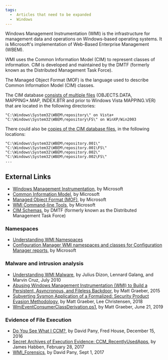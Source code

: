 ```yaml
---
tags:
  -  Articles that need to be expanded
  -  Windows
---
```

Windows Management Instrumentation (WMI) is the infrastructure for
management data and operations on Windows-based operating systems. It is
Microsoft's implementation of Web-Based Enterprise Management (WBEM).

WMI uses the Common Information Model (CIM) to represent classes of
information. CIM is developed and maintained by the DMTF (formerly known
as the Distributed Management Task Force).

The Managed Object Format (MOF) is the language used to describe Common
Information Model (CIM) classes.

The CIM database [consists of multiple
files](https://github.com/libyal/dtformats/blob/main/documentation/WMI%20repository%20file%20format.asciidoc)
(OBJECTS.DATA, MAPPING\*.MAP, INDEX.BTR and prior to Windows Vista
MAPPING.VER) that are located in the following directories:

    "C:\Windows\System32\WBEM\repository\" on Vista+
    "C:\Windows\System32\WBEM\repository\FS\" on WinXP/Win2003

There could also be [copies of the CIM database
files](https://www.4n6ir.com/posts/2017/secret-archives-of-execution-evidence-ccm_recentlyusedapps/),
in the following locations:

    "C:\Windows\System32\WBEM\repository.001\"
    "C:\Windows\System32\WBEM\repository.001\FS\"
    "C:\Windows\System32\WBEM\repository.002\"
    "C:\Windows\System32\WBEM\repository.002\FS\"
    ...

## External Links

* [Windows Management Instrumentation](https://learn.microsoft.com/en-us/windows/win32/wmisdk/wmi-start-page),
  by Microsoft
* [Common Information Model](https://learn.microsoft.com/en-us/windows/win32/wmisdk/common-information-model),
  by Microsoft
* [Managed Object Format (MOF)](https://learn.microsoft.com/en-us/windows/win32/wmisdk/managed-object-format--mof-),
  by Microsoft
* [WMI Command-line Tools](https://learn.microsoft.com/en-us/windows/win32/wmisdk/wmi-command-line-tools),
  by Microsoft
* [CIM Schemas](https://www.dmtf.org/standards/cim/schemas/), by DMTF
  (formerly known as the Distributed Management Task Force)

### Namespaces

* [Understanding WMI Namespaces](https://powershell.one/wmi/root)
* [Configuration Manager WMI namespaces and classes for Configuration Manager reports](https://learn.microsoft.com/en-us/mem/configmgr/develop/core/understand/sqlviews/wmi-namespaces-classes-configuration-manager-reports),
  by Microsoft

### Malware and intrusion analysis

* [Understanding WMI Malware](https://www.trendmicro.com/de_de/business.html),
  by Julius Dizon, Lennard Galang, and Marvin Cruz, July 2010
* [Abusing Windows Management Instrumentation (WMI) to Build a Persistent, Asyncronous, and Fileless Backdoor](https://www.blackhat.com/docs/us-15/materials/us-15-Graeber-Abusing-Windows-Management-Instrumentation-WMI-To-Build-A-Persistent%20Asynchronous-And-Fileless-Backdoor-wp.pdf),
  by Matt Graeber, 2015
* [Subverting Sysmon Application of a Formalized: Security Product Evasion Methodology](https://i.blackhat.com/us-18/Wed-August-8/us-18-Graeber-Subverting-Sysmon-Application-Of-A-Formalized-Security-Product-Evasion-Methodology-wp.pdf),
  by Matt Graeber, Lee Christensen, 2018
* [WmiEventConsumerClassDerivation.ps1](https://gist.github.com/mattifestation/f38a79c7983208aa230030f61dfeb767),
  by Matt Graeber, June 21, 2019

### Evidence of File Execution

* [Do You See What I CCM?](https://www.trellix.com/en-us/about/newsroom/stories/research.html),
  by David Pany, Fred House, December 15, 2016
* [Secret Archives of Execution Evidence: CCM_RecentlyUsedApps](https://www.4n6ir.com/posts/2017/secret-archives-of-execution-evidence-ccm_recentlyusedapps/),
  by James Habben, February 28, 2017
* [WMI_Forensics](https://github.com/davidpany/WMI_Forensics), by David
  Pany, Sept 1, 2017
